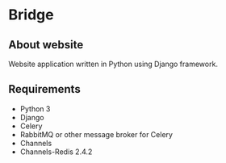 # Bridge

## About website
Website application written in Python using Django framework.

## Requirements
- Python 3
- Django
- Celery
- RabbitMQ or other message broker for Celery
- Channels
- Channels-Redis 2.4.2